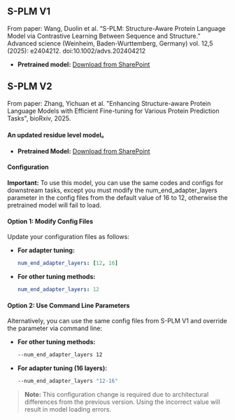 ## S-PLM V1
From paper: Wang, Duolin et al. “S-PLM: Structure-Aware Protein Language Model via Contrastive Learning Between Sequence and Structure.” Advanced science (Weinheim, Baden-Wurttemberg, Germany) vol. 12,5 (2025): e2404212. doi:10.1002/advs.202404212

- **Pretrained model:** [Download from SharePoint](https://mailmissouri-my.sharepoint.com/:u:/r/personal/wangdu_umsystem_edu/Documents/S-PLM-model/model/checkpoint_0520000.pth?csf=1&web=1&e=dMW6EO)
## S-PLM V2
From paper: Zhang, Yichuan et al. "Enhancing Structure-aware Protein Language Models with Efficient Fine-tuning for Various Protein Prediction Tasks", bioRxiv, 2025.
#### An updated residue level model。
- **Pretrained Model:** [Download from SharePoint](https://mailmissouri-my.sharepoint.com/:u:/g/personal/wangdu_umsystem_edu/EUZ74fO3NOxHjTvc6uvKwDsB5fELaaw-oiPHFU9CJky_hg?e=4phwL0)

#### Configuration
**Important:** To use this model, you can use the same codes and configs for downstream tasks, except you must modify the num_end_adapter_layers parameter in the config files from the default value of 16 to 12, otherwise the pretrained model will fail to load.
#### Option 1: Modify Config Files

Update your configuration files as follows:

- **For adapter tuning:**
  ```yaml
  num_end_adapter_layers: [12, 16]
  ```

- **For other tuning methods:**
  ```yaml
  num_end_adapter_layers: 12
  ```

#### Option 2: Use Command Line Parameters
Alternatively, you can use the same config files from S-PLM V1 and override the parameter via command line:
- **For other tuning methods:**
  ```bash
  --num_end_adapter_layers 12
  ```

- **For adapter tuning (16 layers):**
  ```bash
  --num_end_adapter_layers "12-16"
  ```

> **Note:** This configuration change is required due to architectural differences from the previous version. Using the incorrect value will result in model loading errors.
